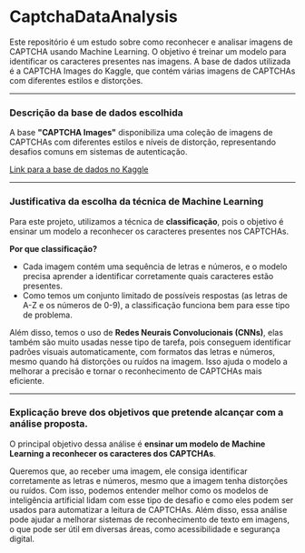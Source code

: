 # CaptchaDataAnalysis
Este repositório é um estudo sobre como reconhecer e analisar imagens de CAPTCHA usando Machine Learning. O objetivo é treinar um modelo para identificar os caracteres presentes nas imagens.
A base de dados utilizada é a CAPTCHA Images do Kaggle, que contém várias imagens de CAPTCHAs com diferentes estilos e distorções.

---

### Descrição da base de dados escolhida
A base **"CAPTCHA Images"** disponibiliza uma coleção de imagens de CAPTCHAs com diferentes estilos e níveis de distorção, representando desafios comuns em sistemas de autenticação.

[Link para a base de dados no Kaggle](https://www.kaggle.com/datasets/fournierp/captcha-images)

---

### Justificativa da escolha da técnica de Machine Learning

Para este projeto, utilizamos a técnica de **classificação**, pois o objetivo é ensinar um modelo a reconhecer os caracteres presentes nos CAPTCHAs.

**Por que classificação?**
- Cada imagem contém uma sequência de letras e números, e o modelo precisa aprender a identificar corretamente quais caracteres estão presentes.
- Como temos um conjunto limitado de possíveis respostas (as letras de A-Z e os números de 0-9), a classificação funciona bem para esse tipo de problema.

Além disso, temos o uso de **Redes Neurais Convolucionais (CNNs)**, elas também são muito usadas nesse tipo de tarefa, pois conseguem identificar padrões visuais automaticamente, com formatos das letras e números, mesmo quando há distorções ou ruídos na imagem. 
Isso ajuda o modelo a melhorar a precisão e tornar o reconhecimento de CAPTCHAs mais eficiente.

---

### Explicação breve dos objetivos que pretende alcançar com a análise proposta. 

O principal objetivo dessa análise é **ensinar um modelo de Machine Learning a reconhecer os caracteres dos CAPTCHAs**. 

Queremos que, ao receber uma imagem, ele consiga identificar corretamente as letras e números, mesmo que a imagem tenha distorções ou ruídos.
Com isso, podemos entender melhor como os modelos de inteligência artificial lidam com esse tipo de desafio e como eles podem ser usados para automatizar a leitura de CAPTCHAs. Além disso, essa análise pode ajudar a melhorar sistemas de reconhecimento de texto em imagens, o que pode ser útil em diversas áreas, como acessibilidade e segurança digital.
